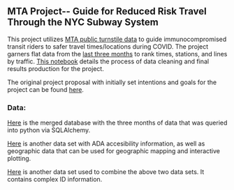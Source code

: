 ## MTA Project-- Guide for Reduced Risk Travel Through the NYC Subway System


This project utilizes [MTA public turnstile data](http://web.mta.info/developers/turnstile.html "MTA Turnstile Data") to guide immunocompromised transit riders to safer travel times/locations during COVID. The project garners flat data from the [last three months](https://github.com/mehiks11/Metis_MTA_Project/tree/master/data "MTA Project Weekly Flat Data Sets") to rank times, stations, and lines by traffic. [This notebook](https://github.com/mehiks11/Metis_MTA_Project/blob/master/Metis_MTA_Project_Code.ipynb "MTA Project Notebook") details the process of data cleaning and final results production for the project.

The original project proposal with initially set intentions and goals for the project can be found [here](https://github.com/mehiks11/Metis_MTA_Project/blob/master/Project%20Proposal.ipynb "Project Proposal").


### **Data:**

[Here](https://github.com/mehiks11/Metis_MTA_Project/blob/master/mta.db "MTA SQL Database") is the merged database with the three months of data that was queried into python via SQLAlchemy. 

[Here](http://web.mta.info/developers/data/nyct/subway/Stations.csv "MTA ADA Accessibility Data") is another data set with ADA accesibility information, as well as geographic data that can be used for geographic mapping and interactive plotting. 

[Here](https://qri.cloud/nyc-transit-data/remote_complex_lookupcsv "MTA Complex ID Data") is another data set used to combine the above two data sets. It contains complex ID information. 
